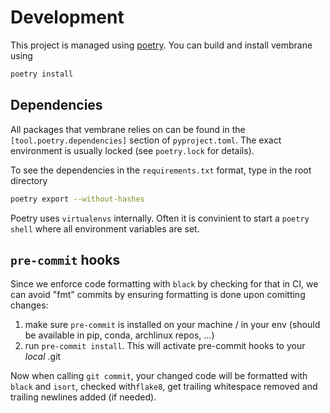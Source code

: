 # Development

This project is managed using [poetry](https://python-poetry.org/).
You can build and install vembrane using
```sh
poetry install
```

## Dependencies

All packages that vembrane relies on can be found in the `[tool.poetry.dependencies]` section of `pyproject.toml`.
The exact environment is usually locked (see `poetry.lock` for details).

To see the dependencies in the `requirements.txt` format, type in the root directory
```sh
poetry export --without-hashes
```

Poetry uses `virtualenvs` internally.
Often it is convinient to start a `poetry shell` where all environment variables are set.


## `pre-commit` hooks

Since we enforce code formatting with `black` by checking for that in CI, we can avoid "fmt" commits by ensuring formatting is done upon comitting changes:
1. make sure `pre-commit` is installed on your machine / in your env (should be available in pip, conda, archlinux repos, ...)
2. run `pre-commit install`. This will activate pre-commit hooks to your _local_ .git

Now when calling `git commit`, your changed code will be formatted with `black` and `isort`, checked with`flake8`, get trailing whitespace removed and trailing newlines added (if needed).
